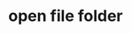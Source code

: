 ---
layout: smileys&emotion
title: open file folder
emoji: open_file_folder
permalink: 📂.html
image: assets/img/3moji/open_file_folder.png
---